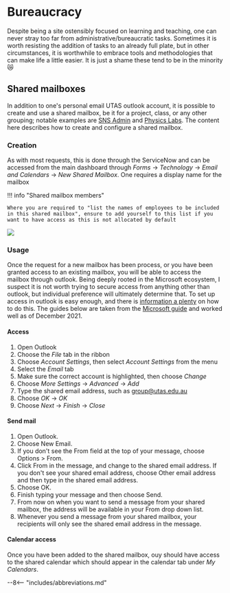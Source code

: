 # Bureaucracy

Despite being a site ostensibly focused on learning and teaching, one can never stray too far from administrative/bureaucratic tasks. Sometimes it is worth resisting the addition of tasks to an already full plate, but in other circumstances, it is worthwhile to embrace tools and methodologies that can make life a little easier. It is just a shame these tend to be in the minority :crying_cat_face:

## Shared mailboxes

In addition to one's personal email UTAS outlook account, it is possible to create and use a shared mailbox, be it for a project, class, or any other grouping; notable examples are [SNS Admin](mailto:sns.admin@utas.edu.au) and [Physics Labs](mailto:physics.labs@utas.edu.au). The content here describes how to create and configure a shared mailbox.

### Creation

As with most requests, this is done through the ServiceNow and can be accessed from the main dashboard through _Forms_ $\rightarrow$ _Technology_ $\rightarrow$ _Email and Calendars_ $\rightarrow$ _New Shared Mailbox_. One requires a display name for the mailbox

!!! info "Shared mailbox members"

    Where you are required to "list the names of employees to be included in this shared mailbox", ensure to add yourself to this list if you want to have access as this is not allocated by default

![](request-shared-email.gif)

### Usage

Once the request for a new mailbox has been process, or you have been granted access to an existing mailbox, you will be able to access the mailbox through outlook. Being deeply rooted in the Microsoft ecosystem, I suspect it is not worth trying to secure access from anything other than outlook, but individual preference will ultimately determine that. To set up access in outlook is easy enough, and there is [information a plenty](https://duckduckgo.com/?q=add+shared+mailbox+outlook&t=ffab&ia=web) on how to do this. The guides below are taken from the [Microsoft guide](https://support.microsoft.com/en-us/office/open-and-use-a-shared-mailbox-in-outlook-d94a8e9e-21f1-4240-808b-de9c9c088afd) and worked well as of December 2021.

#### Access

1. Open Outlook
2. Choose the _File_ tab in the ribbon
3. Choose _Account Settings_, then select _Account Settings_ from the menu
4. Select the _Email_ tab
5. Make sure the correct account is highlighted, then choose _Change_
6. Choose _More Settings_ $\rightarrow$ _Advanced_ $\rightarrow$ _Add_
7. Type the shared email address, such as group@utas.edu.au
8. Choose _OK_ $\rightarrow$ _OK_
9. Choose _Next_ $\rightarrow$ _Finish_ $\rightarrow$ _Close_

#### Send mail

1. Open Outlook.
2. Choose New Email.
3. If you don't see the From field at the top of your message, choose Options > From.
4. Click From in the message, and change to the shared email address. If you don't see your shared email address, choose Other email address and then type in the shared email address.
5. Choose OK.
6. Finish typing your message and then choose Send.
7. From now on when you want to send a message from your shared mailbox, the address will be available in your From drop down list.
8. Whenever you send a message from your shared mailbox, your recipients will only see the shared email address in the message.

#### Calendar access

Once you have been added to the shared mailbox, ouy should have access to the shared calendar which should appear in the calendar tab under _My Calendars_.

--8<-- "includes/abbreviations.md"
